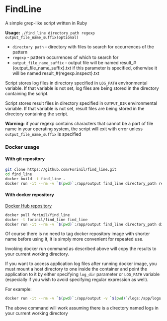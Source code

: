 # FindLine
A simple grep-like script written in Ruby

**Usage:** `./find_line directory_path regexp output_file_name_suffix(optional)`

- `directory path` - directory with files to search for occurrences of the pattern
- `regexp` - pattern occurrences of which to search for
- `output_file_name_suffix` - output file will be named result_#{output_file_name_suffix}.txt if this parameter is specified,
    otherwise it will be named result_#{regexp.inspect}.txt
    
Script stores log files in directory specified in `LOG_PATH` environmental variable.
If that variable is not set, log files are being stored in the directory containing the script.  

Script stores result files in directory specified in `OUTPUT_DIR` environmental variable.
If that variable is not set, result files are being stored in the directory containing the script.  
    
**Warning:** if your regexp contains characters that cannot be a part of file name in your operating system, the script will 
exit with error unless `output_file_name_suffix` is specified     

### Docker usage ###

#### With git repository ####
```bash
git clone https://github.com/Forinil/find_line.git
cd find_line
docker build -t find_line .
docker run -it --rm -v `$(pwd)`:/app/output find_line directory_path regexp output_file_name_suffix(optional)
```

#### With docker repository ####
[Docker Hub repository](https://hub.docker.com/r/forinil/find_line/)
```bash
docker pull forinil/find_line
docker -t forinil/find_line find_line
docker run -it --rm -v `$(pwd)`:/app/output find_line directory_path directory_path regexp output_file_name_suffix(optional)
```

Of course there is no need to tag docker repository image with shorter name before using it, it is simply 
more convenient for repeated use.

Invoking docker run command as described above will copy the results to your current working directory.

If you want to access application log files after running docker image, you must mount a host directory to one inside the container 
and point the application to it by either specifying `log_dir` parameter or `LOG_PATH` variable (especially if you wish to avoid specifying
regular expression as well).

For example:
```bash
docker run -it --rm -v `$(pwd)`:/app/output -v `$(pwd)`/logs:/app/logs -e LOG_PATH=/app/logs directory_path regexp output_file_name_suffix(optional)
```

The above command will work assuming there is a directory named logs in your current working directory